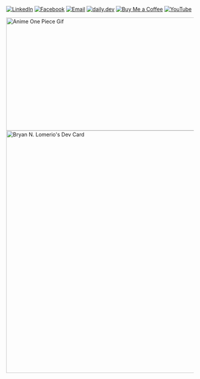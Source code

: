 [![LinkedIn](https://img.shields.io/badge/LinkedIn-0077B5?style=for-the-badge&logo=linkedin&logoColor=white)](https://www.linkedin.com/in/bryan-lomerio-26562123a)
[![Facebook](https://img.shields.io/badge/Facebook-1877F2?style=for-the-badge&logo=facebook&logoColor=white)](https://www.facebook.com/profile.php?id=100093050435995) [![Email](https://img.shields.io/badge/Email-D14836?style=for-the-badge&logo=gmail&logoColor=white)](mailto:bryanlomerioanino@gmail.com) [![daily.dev](https://img.shields.io/badge/daily.dev-0A0A0A?style=for-the-badge&logo=daily.dev&logoColor=white)](https://app.daily.dev/bryannlomerio) [![Buy Me a Coffee](https://img.shields.io/badge/Buy_Me_a_Coffee-FFDD00?style=for-the-badge&logo=buy-me-a-coffee&logoColor=black)](https://www.buymeacoffee.com/aninooo) [![YouTube](https://img.shields.io/badge/YouTube-FF0000?style=for-the-badge&logo=youtube&logoColor=white)](https://www.youtube.com/@bryanlomerio2762)






<img width="540" height="304" class="img-responsive" src="https://giffiles.alphacoders.com/220/220417.gif" alt="Anime One Piece Gif" title="Anime One Piece Gif">
<a href="https://app.daily.dev/bryannlomerio"><img src="https://api.daily.dev/devcards/v2/mHO04tNYIlQwbivbCY7Am.png?type=wide&r=fd3" width="652" alt="Bryan N. Lomerio's Dev Card"/></a>
